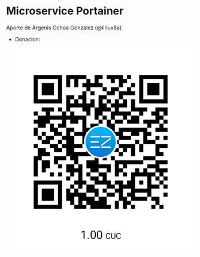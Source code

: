 # Microservice Portainer 

Aporte de Argenis Ochoa Gonzalez (@linux8a)


* Donacion:

![Donacion](../.donacion.png)